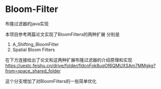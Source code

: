 # Bloom-Filter
布隆过滤器的java实现

本项目参考两篇论文实现了BloomFilters的两种扩展
分别是
1. A_Shifting_BloomFilter
2. Spatial Bloom Filters

在下方连接给出了论文和这两种扩展布隆过滤器的介绍原理和实现
https://uestc.feishu.cn/drive/folder/fldcnFok8uqOf6QMUXSAm7MMgkg?from=space_shared_folder

这个分支增加了对BloomFilters的一些简单优化
